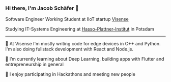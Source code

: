 ### Hi there, I'm Jacob Schäfer 👋

Software Engineer Working Student at IIoT startup [Visense](https://www.visense.io/)

Studying IT-Systems Engineering at [Hasso-Plattner-Institut](https://hpi.de/) in Potsdam

---

<!--
**jacob271/jacob271** is a ✨ _special_ ✨ repository because its `README.md` (this file) appears on your GitHub profile.
-->

🔭 At Visense I'm mostly writing code for edge devices in C++ and Python. I'm also doing fullstack development with React and Node.js.

🌱 I’m currently learning about Deep Learning, building apps with Flutter and entrepreneurship in general

🥳 I enjoy participating in Hackathons and meeting new people

<!--
- ⚡ Fun fact: My shoe size is 42
-->
